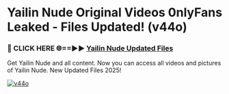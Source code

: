 # Yailin Nude Original Videos 0nlyFans Leaked - Files Updated! (v44o)

<h3>🔴 CLICK HERE 🌐==►► <a href="https://tinyurl.com/5h6xmrr3" rel="nofollow">Yailin Nude Updated Files</a></h3>

Get Yailin Nude and all content. Now you can access all videos and pictures of Yailin Nude. New Updated Files 2025!

[![v44o](https://i.imgur.com/KVD873Z.gif)](https://tinyurl.com/5h6xmrr3)
